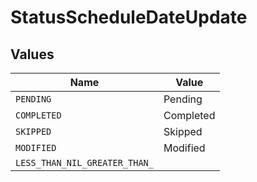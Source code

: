 # StatusScheduleDateUpdate


## Values

| Name                          | Value                         |
| ----------------------------- | ----------------------------- |
| `PENDING`                     | Pending                       |
| `COMPLETED`                   | Completed                     |
| `SKIPPED`                     | Skipped                       |
| `MODIFIED`                    | Modified                      |
| `LESS_THAN_NIL_GREATER_THAN_` | <nil>                         |